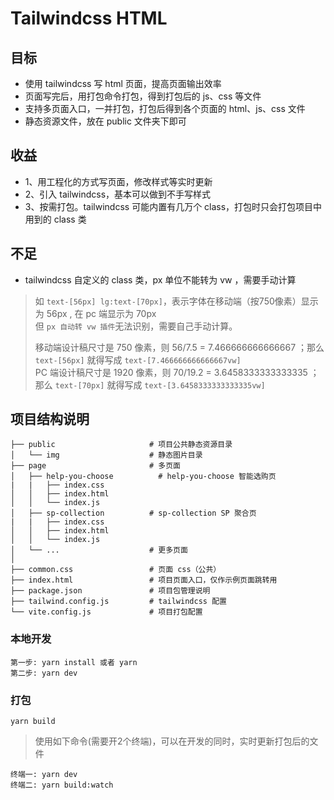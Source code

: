 # Tailwindcss HTML

## 目标
- 使用 tailwindcss 写 html 页面，提高页面输出效率  
- 页面写完后，用打包命令打包，得到打包后的 js、css 等文件  
- 支持多页面入口，一并打包，打包后得到各个页面的 html、js、css 文件
- 静态资源文件，放在 public 文件夹下即可

## 收益
- 1、用工程化的方式写页面，修改样式等实时更新
- 2、引入 tailwindcss，基本可以做到不手写样式
- 3、按需打包。tailwindcss 可能内置有几万个 class，打包时只会打包项目中用到的 class 类

## 不足
- tailwindcss 自定义的 class 类，px 单位不能转为 vw ，需要手动计算
> 如 `text-[56px] lg:text-[70px]`，表示字体在移动端（按750像素）显示为 56px , 在 pc 端显示为 70px  
> 但 `px 自动转 vw 插件`无法识别，需要自己手动计算。  
>  
> 移动端设计稿尺寸是 750 像素，则 56/7.5 = 7.466666666666667 ；那么 `text-[56px]` 就得写成 `text-[7.466666666666667vw]`  
> PC 端设计稿尺寸是 1920 像素，则 70/19.2 = 3.6458333333333335 ；那么 `text-[70px]` 就得写成 `text-[3.6458333333333335vw]`


## 项目结构说明
```
├── public                     # 项目公共静态资源目录
│   └── img                    # 静态图片目录
├── page                       # 多页面
│   ├── help-you-choose          # help-you-choose 智能选购页
|   |   ├── index.css       
│   │   ├── index.html
│   │   └── index.js
│   ├── sp-collection          # sp-collection SP 聚合页
|   |   ├── index.css       
│   │   ├── index.html
│   │   └── index.js
│   └── ...                    # 更多页面
│
├── common.css                 # 页面 css（公共）
├── index.html                 # 项目页面入口，仅作示例页面跳转用
├── package.json               # 项目包管理说明
├── tailwind.config.js         # tailwindcss 配置
└── vite.config.js             # 项目打包配置
```



### 本地开发

```
第一步: yarn install 或者 yarn
第二步: yarn dev
```

### 打包
```
yarn build
```


> 使用如下命令(需要开2个终端)，可以在开发的同时，实时更新打包后的文件
```
终端一: yarn dev
终端二: yarn build:watch
```



